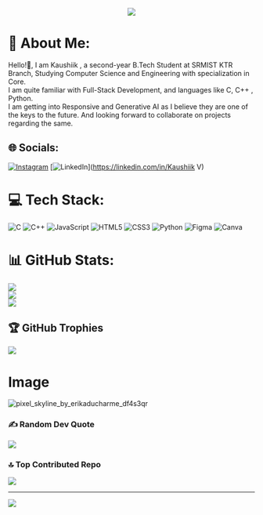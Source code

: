 <p align = "center">
  <img src = "https://github.com/user-attachments/assets/b111eba4-3fbe-400c-a65e-8360069f1dae"
</p>

# 💫 About Me:
Hello!👋, I am Kaushiik , a second-year B.Tech Student at SRMIST KTR Branch, Studying Computer Science and Engineering with specialization in Core.<br>I am quite familiar with Full-Stack Development, and languages like C, C++ , Python.<br>I am getting into Responsive and Generative AI as I believe they are one of the keys to the future. And looking forward to collaborate on projects regarding the same.


## 🌐 Socials:
[![Instagram](https://img.shields.io/badge/Instagram-%23E4405F.svg?logo=Instagram&logoColor=white)](https://instagram.com/kaushiik.15) [![LinkedIn](https://img.shields.io/badge/LinkedIn-%230077B5.svg?logo=linkedin&logoColor=white)](https://linkedin.com/in/Kaushiik V) 

# 💻 Tech Stack:
![C](https://img.shields.io/badge/c-%2300599C.svg?style=for-the-badge&logo=c&logoColor=white) ![C++](https://img.shields.io/badge/c++-%2300599C.svg?style=for-the-badge&logo=c%2B%2B&logoColor=white) ![JavaScript](https://img.shields.io/badge/javascript-%23323330.svg?style=for-the-badge&logo=javascript&logoColor=%23F7DF1E) ![HTML5](https://img.shields.io/badge/html5-%23E34F26.svg?style=for-the-badge&logo=html5&logoColor=white) ![CSS3](https://img.shields.io/badge/css3-%231572B6.svg?style=for-the-badge&logo=css3&logoColor=white) ![Python](https://img.shields.io/badge/python-3670A0?style=for-the-badge&logo=python&logoColor=ffdd54) ![Figma](https://img.shields.io/badge/figma-%23F24E1E.svg?style=for-the-badge&logo=figma&logoColor=white) ![Canva](https://img.shields.io/badge/Canva-%2300C4CC.svg?style=for-the-badge&logo=Canva&logoColor=white)
# 📊 GitHub Stats:
![](https://github-readme-stats.vercel.app/api?username=VKaushii-15&theme=onedark&hide_border=false&include_all_commits=false&count_private=false)<br/>
![](https://nirzak-streak-stats.vercel.app/?user=VKaushii-15&theme=onedark&hide_border=false)<br/>
![](https://github-readme-stats.vercel.app/api/top-langs/?username=VKaushii-15&theme=onedark&hide_border=false&include_all_commits=false&count_private=false&layout=compact)



## 🏆 GitHub Trophies
![](https://github-profile-trophy.vercel.app/?username=VKaushii-15&theme=onedark&no-frame=false&no-bg=false&margin-w=4)

# Image
![pixel_skyline_by_erikaducharme_df4s3qr](https://github.com/user-attachments/assets/4f44a08a-3289-47f9-94e1-d38467cc4153)


### ✍️ Random Dev Quote
![](https://quotes-github-readme.vercel.app/api?type=horizontal&theme=tokyonight)

### 🔝 Top Contributed Repo
![](https://github-contributor-stats.vercel.app/api?username=VKaushii-15&limit=5&theme=dark&combine_all_yearly_contributions=true)

---
[![](https://visitcount.itsvg.in/api?id=VKaushii-15&icon=9&color=0)](https://visitcount.itsvg.in)



<!-- Proudly created with GPRM ( https://gprm.itsvg.in ) -->
